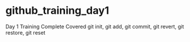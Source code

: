 # github_training_day1
Day 1 Training Complete
Covered git init, git add, git commit, git revert, git restore, git reset
